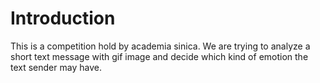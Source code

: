 # Introduction
This is a competition hold by academia sinica. We are trying to analyze a short text message with gif image and decide which kind of emotion the text sender may have. 
